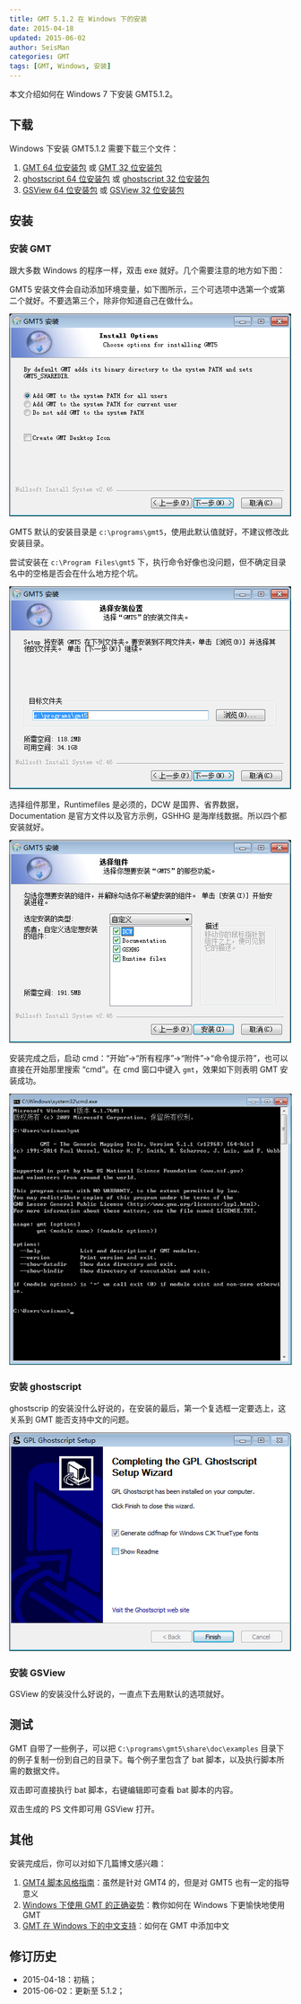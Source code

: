 ```yaml
---
title: GMT 5.1.2 在 Windows 下的安装
date: 2015-04-18
updated: 2015-06-02
author: SeisMan
categories: GMT
tags: [GMT, Windows, 安装]
---
```


本文介绍如何在 Windows 7 下安装 GMT5.1.2。

<!--more-->

## 下载

Windows 下安装 GMT5.1.2 需要下载三个文件：

1.  [GMT 64 位安装包](http://mirrors.ustc.edu.cn/gmt/bin/gmt-5.1.2-win64.exe)
    或 [GMT 32 位安装包](http://mirrors.ustc.edu.cn/gmt/bin/gmt-5.1.2-win32.exe)
2.  [ghostscript 64 位安装包](https://github.com/ArtifexSoftware/ghostpdl-downloads/releases/download/gs919/gs919w64.exe) 或
    [ghostscript 32 位安装包](https://github.com/ArtifexSoftware/ghostpdl-downloads/releases/download/gs919/gs919w32.exe)
3.  [GSView 64 位安装包](http://pages.cs.wisc.edu/~ghost/gsview/download/gsv50w64.exe)
    或 [GSView 32 位安装包](http://pages.cs.wisc.edu/~ghost/gsview/download/gsv50w32.exe)

## 安装

### 安装 GMT

跟大多数 Windows 的程序一样，双击 exe 就好。几个需要注意的地方如下图：

GMT5 安装文件会自动添加环境变量，如下图所示，三个可选项中选第一个或第二个就好。不要选第三个，除非你知道自己在做什么。

![](/images/2015041801.png)

GMT5 默认的安装目录是 `c:\programs\gmt5`，使用此默认值就好，不建议修改此安装目录。

尝试安装在 `c:\Program Files\gmt5` 下，执行命令好像也没问题，但不确定目录名中的空格是否会在什么地方挖个坑。

![](/images/2015041802.png)

选择组件那里，Runtimefiles 是必须的，DCW 是国界、省界数据，Documentation 是官方文件以及官方示例，GSHHG 是海岸线数据。所以四个都安装就好。

![](/images/2015041803.png)

安装完成之后，启动 cmd：“开始”-\>“所有程序”-\>“附件”-\>“命令提示符”，也可以直接在开始那里搜索 “cmd”。在 cmd 窗口中键入 `gmt`，效果如下则表明 GMT 安装成功。

![](/images/2015041804.png)

### 安装 ghostscript

ghostscrip 的安装没什么好说的，在安装的最后，第一个复选框一定要选上，这关系到 GMT 能否支持中文的问题。

![](/images/2015041805.png)

### 安装 GSView

GSView 的安装没什么好说的，一直点下去用默认的选项就好。

## 测试

GMT 自带了一些例子，可以把 `C:\programs\gmt5\share\doc\examples` 目录下的例子复制一份到自己的目录下。每个例子里包含了 bat 脚本，以及执行脚本所需的数据文件。

双击即可直接执行 bat 脚本，右键编辑即可查看 bat 脚本的内容。

双击生成的 PS 文件即可用 GSView 打开。

## 其他

安装完成后，你可以对如下几篇博文感兴趣：

1.  [GMT4 脚本风格指南](/gmt4-style-guide.html)：虽然是针对 GMT4 的，但是对 GMT5 也有一定的指导意义
2.  [Windows 下使用 GMT 的正确姿势](how-to-use-gmt-under-windows.html)：教你如何在 Windows 下更愉快地使用 GMT
3.  [GMT 在 Windows 下的中文支持](/gmt-chinese-support-under-windows.html)：如何在 GMT 中添加中文

## 修订历史

-   2015-04-18：初稿；
-   2015-06-02：更新至 5.1.2；

